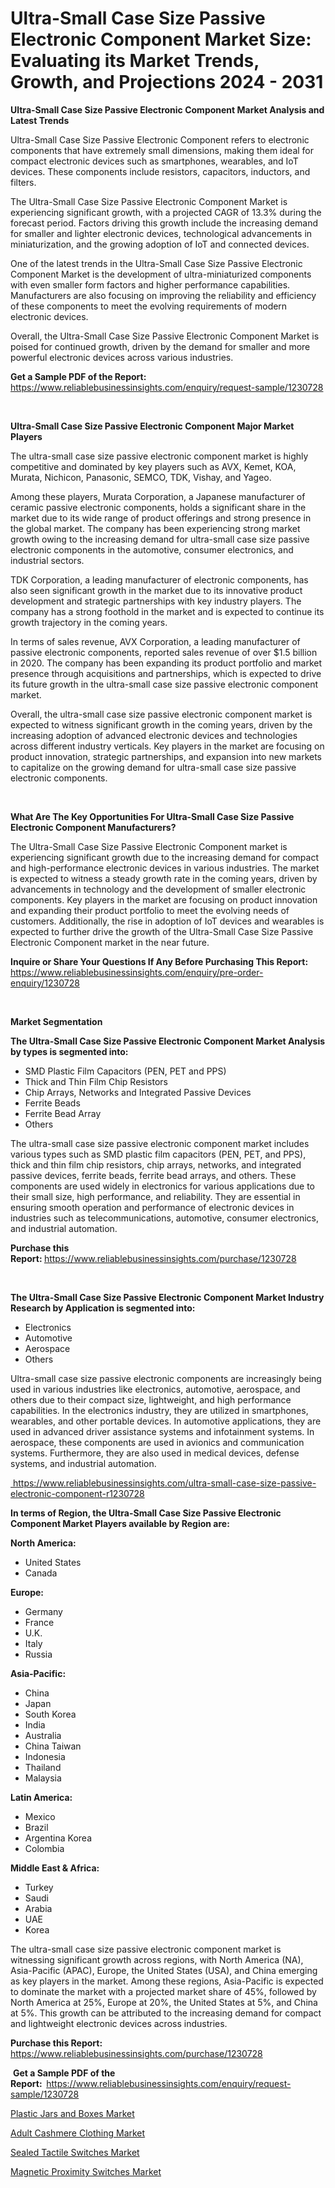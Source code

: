 <p><h1>Ultra-Small Case Size Passive Electronic Component Market Size: Evaluating its Market Trends, Growth, and Projections 2024 - 2031</h1></p><p><strong>Ultra-Small Case Size Passive Electronic Component Market Analysis and Latest Trends</strong></p>
<p><p>Ultra-Small Case Size Passive Electronic Component refers to electronic components that have extremely small dimensions, making them ideal for compact electronic devices such as smartphones, wearables, and IoT devices. These components include resistors, capacitors, inductors, and filters.</p><p>The Ultra-Small Case Size Passive Electronic Component Market is experiencing significant growth, with a projected CAGR of 13.3% during the forecast period. Factors driving this growth include the increasing demand for smaller and lighter electronic devices, technological advancements in miniaturization, and the growing adoption of IoT and connected devices.</p><p>One of the latest trends in the Ultra-Small Case Size Passive Electronic Component Market is the development of ultra-miniaturized components with even smaller form factors and higher performance capabilities. Manufacturers are also focusing on improving the reliability and efficiency of these components to meet the evolving requirements of modern electronic devices.</p><p>Overall, the Ultra-Small Case Size Passive Electronic Component Market is poised for continued growth, driven by the demand for smaller and more powerful electronic devices across various industries.</p></p>
<p><strong>Get a Sample PDF of the Report:&nbsp;</strong> <a href="https://www.reliablebusinessinsights.com/enquiry/request-sample/1230728">https://www.reliablebusinessinsights.com/enquiry/request-sample/1230728</a></p>
<p>&nbsp;</p>
<p><strong>Ultra-Small Case Size Passive Electronic Component Major Market Players</strong></p>
<p><p>The ultra-small case size passive electronic component market is highly competitive and dominated by key players such as AVX, Kemet, KOA, Murata, Nichicon, Panasonic, SEMCO, TDK, Vishay, and Yageo.</p><p>Among these players, Murata Corporation, a Japanese manufacturer of ceramic passive electronic components, holds a significant share in the market due to its wide range of product offerings and strong presence in the global market. The company has been experiencing strong market growth owing to the increasing demand for ultra-small case size passive electronic components in the automotive, consumer electronics, and industrial sectors.</p><p>TDK Corporation, a leading manufacturer of electronic components, has also seen significant growth in the market due to its innovative product development and strategic partnerships with key industry players. The company has a strong foothold in the market and is expected to continue its growth trajectory in the coming years.</p><p>In terms of sales revenue, AVX Corporation, a leading manufacturer of passive electronic components, reported sales revenue of over $1.5 billion in 2020. The company has been expanding its product portfolio and market presence through acquisitions and partnerships, which is expected to drive its future growth in the ultra-small case size passive electronic component market.</p><p>Overall, the ultra-small case size passive electronic component market is expected to witness significant growth in the coming years, driven by the increasing adoption of advanced electronic devices and technologies across different industry verticals. Key players in the market are focusing on product innovation, strategic partnerships, and expansion into new markets to capitalize on the growing demand for ultra-small case size passive electronic components.</p></p>
<p>&nbsp;</p>
<p><strong>What Are The Key Opportunities For Ultra-Small Case Size Passive Electronic Component Manufacturers?</strong></p>
<p><p>The Ultra-Small Case Size Passive Electronic Component market is experiencing significant growth due to the increasing demand for compact and high-performance electronic devices in various industries. The market is expected to witness a steady growth rate in the coming years, driven by advancements in technology and the development of smaller electronic components. Key players in the market are focusing on product innovation and expanding their product portfolio to meet the evolving needs of customers. Additionally, the rise in adoption of IoT devices and wearables is expected to further drive the growth of the Ultra-Small Case Size Passive Electronic Component market in the near future.</p></p>
<p><strong>Inquire or Share Your Questions If Any Before Purchasing This Report:</strong> <a href="https://www.reliablebusinessinsights.com/enquiry/pre-order-enquiry/1230728">https://www.reliablebusinessinsights.com/enquiry/pre-order-enquiry/1230728</a></p>
<p>&nbsp;</p>
<p><strong>Market Segmentation</strong></p>
<p><strong>The Ultra-Small Case Size Passive Electronic Component Market Analysis by types is segmented into:</strong></p>
<p><ul><li>SMD Plastic Film Capacitors (PEN, PET and PPS)</li><li>Thick and Thin Film Chip Resistors</li><li>Chip Arrays, Networks and Integrated Passive Devices</li><li>Ferrite Beads</li><li>Ferrite Bead Array</li><li>Others</li></ul></p>
<p><p>The ultra-small case size passive electronic component market includes various types such as SMD plastic film capacitors (PEN, PET, and PPS), thick and thin film chip resistors, chip arrays, networks, and integrated passive devices, ferrite beads, ferrite bead arrays, and others. These components are used widely in electronics for various applications due to their small size, high performance, and reliability. They are essential in ensuring smooth operation and performance of electronic devices in industries such as telecommunications, automotive, consumer electronics, and industrial automation.</p></p>
<p><strong>Purchase this Report:&nbsp;</strong><a href="https://www.reliablebusinessinsights.com/purchase/1230728">https://www.reliablebusinessinsights.com/purchase/1230728</a></p>
<p>&nbsp;</p>
<p><strong>The Ultra-Small Case Size Passive Electronic Component Market Industry Research by Application is segmented into:</strong></p>
<p><ul><li>Electronics</li><li>Automotive</li><li>Aerospace</li><li>Others</li></ul></p>
<p><p>Ultra-small case size passive electronic components are increasingly being used in various industries like electronics, automotive, aerospace, and others due to their compact size, lightweight, and high performance capabilities. In the electronics industry, they are utilized in smartphones, wearables, and other portable devices. In automotive applications, they are used in advanced driver assistance systems and infotainment systems. In aerospace, these components are used in avionics and communication systems. Furthermore, they are also used in medical devices, defense systems, and industrial automation.</p></p>
<p><a href="https://www.reliablebusinessinsights.com/ultra-small-case-size-passive-electronic-component-r1230728">&nbsp;https://www.reliablebusinessinsights.com/ultra-small-case-size-passive-electronic-component-r1230728</a></p>
<p><strong>In terms of Region, the Ultra-Small Case Size Passive Electronic Component Market Players available by Region are:</strong></p>
<p>
    <p> <strong> North America: </strong>
        <ul>
            <li>United States</li>
            <li>Canada</li>
        </ul>
        </p> 
    <p> <strong> Europe: </strong>
        <ul>
            <li>Germany</li>
            <li>France</li>
            <li>U.K.</li>
            <li>Italy</li>
            <li>Russia</li>
        </ul>
        </p> 
    <p> <strong> Asia-Pacific: </strong>
        <ul>
            <li>China</li>
            <li>Japan</li>
            <li>South Korea</li>
            <li>India</li>
            <li>Australia</li>
            <li>China Taiwan</li>
            <li>Indonesia</li>
            <li>Thailand</li>
            <li>Malaysia</li>
        </ul>
        </p> 
    <p> <strong> Latin America: </strong>
        <ul>
            <li>Mexico</li>
            <li>Brazil</li>
            <li>Argentina Korea</li>
            <li>Colombia</li>
        </ul>
        </p> 
    <p> <strong> Middle East & Africa: </strong>
        <ul>
            <li>Turkey</li>
            <li>Saudi</li>
            <li>Arabia</li>
            <li>UAE</li>
            <li>Korea</li>
        </ul>
    </p>
    </p>
<p><p>The ultra-small case size passive electronic component market is witnessing significant growth across regions, with North America (NA), Asia-Pacific (APAC), Europe, the United States (USA), and China emerging as key players in the market. Among these regions, Asia-Pacific is expected to dominate the market with a projected market share of 45%, followed by North America at 25%, Europe at 20%, the United States at 5%, and China at 5%. This growth can be attributed to the increasing demand for compact and lightweight electronic devices across industries.</p></p>
<p><strong>Purchase this Report: </strong><a href="https://www.reliablebusinessinsights.com/purchase/1230728">https://www.reliablebusinessinsights.com/purchase/1230728</a></p>
<p>&nbsp;<strong>Get a Sample PDF of the Report:&nbsp;&nbsp;</strong><a href="https://www.reliablebusinessinsights.com/enquiry/request-sample/1230728">https://www.reliablebusinessinsights.com/enquiry/request-sample/1230728</a></p>
<p><strong></strong></p>
<p><p><a href="https://github.com/Brown8Reggie/Market-Research-Report-List-1/blob/main/plastic-jars-and-boxes-market.md">Plastic Jars and Boxes Market</a></p><p><a href="https://github.com/riwar777/Market-Research-Report-List-1/blob/main/adult-cashmere-clothing-market.md">Adult Cashmere Clothing Market</a></p><p><a href="https://medium.com/@ruth.gibson8095/global-sealed-tactile-switches-market-share-and-growth-opportunities-and-market-size-growing-with-a-8b673560c51c">Sealed Tactile Switches Market</a></p><p><a href="https://medium.com/@brendamoreno1988/emerging-trends-in-magnetic-proximity-switches-market-global-outlook-and-future-prospects-from-266ca7743e2e">Magnetic Proximity Switches Market</a></p></p>